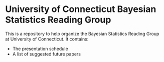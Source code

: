 # University of Connecticut Bayesian Statistics Reading Group

This is a repository to help organize the Bayesian Statistics Reading Group at University of Connecticut. It contains:

- The presentation schedule
- A list of suggested future papers
